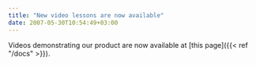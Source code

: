 ```yaml
---
title: "New video lessons are now available"
date: 2007-05-30T10:54:49+03:00
---
```



Videos demonstrating our product are now available at [this page]({{< ref "/docs" >}}).
